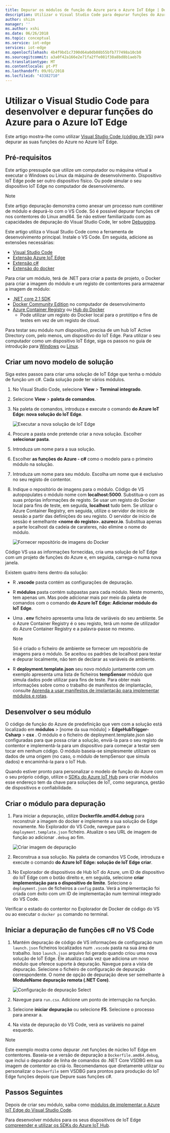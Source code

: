 ```yaml
---
title: Depurar os módulos de função do Azure para o Azure IoT Edge | Documentos da Microsoft
description: Utilizar o Visual Studio Code para depurar funções do Azure c# com o Azure IoT Edge
author: shizn
manager: ''
ms.author: xshi
ms.date: 06/26/2018
ms.topic: conceptual
ms.service: iot-edge
services: iot-edge
ms.openlocfilehash: 4b4f9bd1c7390d64a0db08b55bfb777498a10cb0
ms.sourcegitcommit: a3a0f42a166e2e71fa2ffe081f38a8bd8b1aeb7b
ms.translationtype: MT
ms.contentlocale: pt-PT
ms.lasthandoff: 09/01/2018
ms.locfileid: "43382710"
---
```

# <a name="use-visual-studio-code-to-develop-and-debug-azure-functions-for-azure-iot-edge"></a>Utilizar o Visual Studio Code para desenvolver e depurar funções do Azure para o Azure IoT Edge

Este artigo mostra-lhe como utilizar [Visual Studio Code (código de VS)](https://code.visualstudio.com/) para depurar as suas funções do Azure no Azure IoT Edge.

## <a name="prerequisites"></a>Pré-requisitos
Este artigo pressupõe que utilize um computador ou máquina virtual a executar o Windows ou Linux da máquina de desenvolvimento. Dispositivo IoT Edge pode ser outro dispositivo físico. Ou pode simular o seu dispositivo IoT Edge no computador de desenvolvimento.

> [!NOTE]
> Este artigo depuração demonstra como anexar um processo num contêiner de módulo e depurá-lo com o VS Code. Só é possível depurar funções c# nos contentores do Linux amd64. Se não estiver familiarizado com as capacidades de depuração do Visual Studio Code, ler sobre [Debugging](https://code.visualstudio.com/Docs/editor/debugging). 

Este artigo utiliza o Visual Studio Code como a ferramenta de desenvolvimento principal. Instale o VS Code. Em seguida, adicione as extensões necessárias: 

* [Visual Studio Code](https://code.visualstudio.com/) 
* [Extensão Azure IoT Edge](https://marketplace.visualstudio.com/items?itemName=vsciot-vscode.azure-iot-edge) 
* [Extensão c#](https://marketplace.visualstudio.com/items?itemName=ms-vscode.csharp) 
* [Extensão do docker](https://marketplace.visualstudio.com/items?itemName=PeterJausovec.vscode-docker)

Para criar um módulo, terá de .NET para criar a pasta de projeto, o Docker para criar a imagem do módulo e um registo de contentores para armazenar a imagem de módulo:

* [.NET core 2.1 SDK](https://www.microsoft.com/net/download)
* [Docker Community Edition](https://docs.docker.com/install/) no computador de desenvolvimento 
* [Azure Container Registry](https://docs.microsoft.com/azure/container-registry/) ou [Hub do Docker](https://docs.docker.com/docker-hub/repos/#viewing-repository-tags)
   * Pode utilizar um registo do Docker local para o protótipo e fins de testes em vez de um registo de cloud. 

Para testar seu módulo num dispositivo, precisa de um hub IoT Active Directory com, pelo menos, um dispositivo do IoT Edge. Para utilizar o seu computador como um dispositivo IoT Edge, siga os passos no guia de introdução para [Windows](quickstart.md) ou [Linux](quickstart-linux.md). 

## <a name="create-a-new-solution-template"></a>Criar um novo modelo de solução

Siga estes passos para criar uma solução de IoT Edge que tenha o módulo de função um c#. Cada solução pode ter vários módulos.

1. No Visual Studio Code, selecione **View** > **Terminal integrado**.
3. Selecione **View** > **paleta de comandos**.
4. Na paleta de comandos, introduza e execute o comando **do Azure IoT Edge: nova solução do IoT Edge**. 

   ![Executar a nova solução de IoT Edge](./media/how-to-develop-csharp-module/new-solution.png)

5. Procure a pasta onde pretende criar a nova solução. Escolher **selecionar pasta**. 
6. Introduza um nome para a sua solução. 
7. Escolher **as funções do Azure - c#** como o modelo para o primeiro módulo na solução.
8. Introduza um nome para seu módulo. Escolha um nome que é exclusivo no seu registo de contentor. 
9. Indique o repositório de imagens para o módulo. Código de VS autopopulates o módulo nome com **localhost:5000**. Substitua-o com as suas próprias informações de registo. Se usar um registo do Docker local para fins de teste, em seguida, **localhost** tudo bem. Se utilizar o Azure Container Registry, em seguida, utilize o servidor de início de sessão a partir das definições do seu registo. O servidor de início de sessão é semelhante  **\<nome do registo\>. azurecr.io**. Substitua apenas a parte localhost da cadeia de carateres, não elimine o nome do módulo.

   ![Fornecer repositório de imagens do Docker](./media/how-to-develop-csharp-function/repository.png)

Código VS usa as informações fornecidas, cria uma solução de IoT Edge com um projeto de funções do Azure e, em seguida, carrega-o numa nova janela.

Existem quatro itens dentro da solução: 

* R **.vscode** pasta contém as configurações de depuração.
* R **módulos** pasta contém subpastas para cada módulo. Neste momento, tem apenas um. Mas pode adicionar mais por meio da paleta de comandos com o comando **do Azure IoT Edge: Adicionar módulo do IoT Edge**.
* Uma **. env** ficheiro apresenta uma lista de variáveis do seu ambiente. Se o Azure Container Registry é o seu registo, terá um nome de utilizador do Azure Container Registry e a palavra-passe no mesmo. 

   >[!NOTE]
   >Só é criado o ficheiro de ambiente se fornecer um repositório de imagens para o módulo. Se aceitou os padrões de localhost para testar e depurar localmente, não tem de declarar as variáveis de ambiente. 

* R **deployment.template.json** seu novo módulo juntamente com um exemplo apresenta uma lista de ficheiros **tempSensor** módulo que simula dados pode utilizar para fins de teste. Para obter mais informações sobre como o trabalho de manifestos de implantação, consulte [Aprenda a usar manifestos de implantação para implementar módulos e rotas](module-composition.md).

## <a name="develop-your-module"></a>Desenvolver o seu módulo

O código de função do Azure de predefinição que vem com a solução está localizado em **módulos** > [nome da sua módulo] > **EdgeHubTrigger-Csharp** > **csx** . O módulo e o ficheiro de deployment.template.json são configuradas para que possa criar a solução, enviá-la para o seu registo de contentor e implementá-la para um dispositivo para começar a testar sem tocar em nenhum código. O módulo baseia-se simplesmente utilizam os dados de uma origem (no caso, o módulo de tempSensor que simula dados) e encaminhá-la para o IoT Hub. 

Quando estiver pronto para personalizar o modelo de função do Azure com o seu próprio código, utilize o [SDKs do Azure IoT Hub](../iot-hub/iot-hub-devguide-sdks.md) para criar módulos esse endereço tem da chave para soluções de IoT, como segurança, gestão de dispositivos e confiabilidade. 

## <a name="build-your-module-for-debugging"></a>Criar o módulo para depuração
1. Para iniciar a depuração, utilize **Dockerfile.amd64.debug** para reconstruir a imagem do docker e implemente a sua solução de Edge novamente. No Explorador do VS Code, navegue para o `deployment.template.json` ficheiro. Atualize o seu URL de imagem de função ao adicionar `.debug` ao fim.

    ![Criar imagem de depuração](./media/how-to-debug-csharp-function/build-debug-image.png)

2. Reconstrua a sua solução. Na paleta de comandos VS Code, introduza e execute o comando **do Azure IoT Edge: solução de IoT Edge criar**.
3. No Explorador de dispositivos de Hub IoT do Azure, um ID de dispositivo do IoT Edge com o botão direito e, em seguida, selecione **criar implementação para o dispositivo de limite**. Selecione o `deployment.json` de ficheiros a `config` pasta. Verá a implementação foi criada com êxito com um ID de implementação num terminal integrado do VS Code.

Verificar o estado do contentor no Explorador de Docker de código do VS ou ao executar o `docker ps` comando no terminal.

## <a name="start-debugging-c-functions-in-vs-code"></a>Iniciar a depuração de funções c# no VS Code
1. Mantém depuração de código de VS informações de configuração num `launch.json` ficheiros localizados num `.vscode` pasta na sua área de trabalho. Isso `launch.json` arquivo foi gerado quando criou uma nova solução de IoT Edge. Ele atualiza cada vez que adiciona um novo módulo que oferece suporte à depuração. Navegue para a vista de depuração. Selecione o ficheiro de configuração de depuração correspondente. O nome de opção de depuração deve ser semelhante à **ModuleName depuração remota (.NET Core)**.

   ![Configuração de depuração Select](./media/how-to-debug-csharp-function/select-debug-configuration.jpg)

2. Navegue para `run.csx`. Adicione um ponto de interrupção na função.
3. Selecione **iniciar depuração** ou selecione **F5**. Selecione o processo para anexar a.
4. Na vista de depuração do VS Code, verá as variáveis no painel esquerdo. 


> [!NOTE]
> Este exemplo mostra como depurar .net funções de núcleo IoT Edge em contentores. Baseia-se a versão de depuração a `Dockerfile.amd64.debug`, que inclui o depurador de linha de comandos do .NET Core VSDBG em sua imagem de contentor ao criá-lo. Recomendamos que diretamente utilizar ou personalizar o `Dockerfile` sem VSDBG para prontos para produção do IoT Edge funções depois que Depure suas funções c#.

## <a name="next-steps"></a>Passos Seguintes

Depois de criar seu módulo, saiba como [módulos de implementar o Azure IoT Edge do Visual Studio Code](how-to-deploy-modules-vscode.md).

Para desenvolver módulos para os seus dispositivos de IoT Edge [compreender e utilizar os SDKs do Azure IoT Hub](../iot-hub/iot-hub-devguide-sdks.md).
